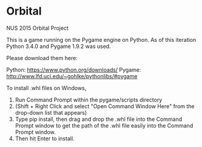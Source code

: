 # Orbital
NUS 2015 Orbital Project

This is a game running on the Pygame engine on Python. 
As of this iteration Python 3.4.0 and Pygame 1.9.2 was used.

Please download them here:

Python: https://www.python.org/downloads/
Pygame: http://www.lfd.uci.edu/~gohlke/pythonlibs/#pygame

To install .whl files on Windows, 
1. Run Command Prompt within the pygame/scripts directory 
2. (Shift + Right Click and select "Open Command Window Here" from the drop-down list that appears)
3. Type pip install, then drag and drop the .whl file into the Command Prompt window to get the path of the
   .whl file easily into the Command Prompt window. 
4. Then hit Enter to install.